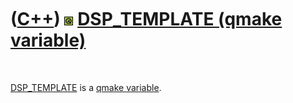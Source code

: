 



 

 

 

 

 

([C++](Cpp.md)) ![Qt](PicQt.png) [DSP\_TEMPLATE (qmake variable)](CppQmakeDsp_template.md)
============================================================================================

 

[DSP\_TEMPLATE](CppQmakeDsp_template.md) is a [qmake
variable](CppQmakeVariable.md).

 

 

 

 

 





 



